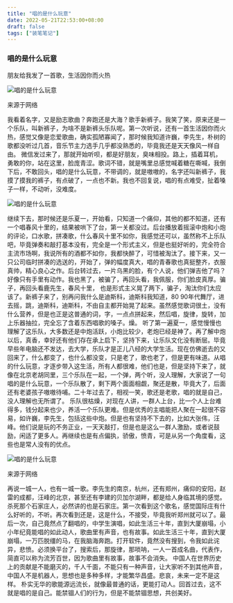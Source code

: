 ```yaml
---
title: "唱的是什么玩意"
date: 2022-05-21T22:53:00+08:00
draft: false
tags: ["装笔笔记"]
---
```


### 唱的是什么玩意

朋友给我发了一首歌，生活因你而火热

![唱的是什么玩意](https://p6.toutiaoimg.com/origin/pgc-image/e027179511494b4283f01f4fe972489f?from=pc)

来源于网络

我看着名字，又是励志歌曲？奔跑还是大海？歌手新裤子。我笑了笑，原来还是一个乐队，叫新裤子，为啥不是新裤头乐队呢。第一次听说，还有一首生活因你而火热，感觉又像是恋爱歌曲，确实孤陋寡闻了，那时候我知道许巍，李先生，朴树的歌都没听过几首，音乐节主力选手几乎都没熟悉的，毕竟我还是天天像风一样自由。
微信发过来了，那就开始听呗，都是好朋友，臭味相投。路上，插着耳机，勇敢的你，站在这里，脸庞青涩。歌词不错，就是嘴里总感觉喊着糖在嘶喊，我倒下后，不敢回头，唱的是什么玩意，不带调的，就是嗷嗷的，名字还叫新裤子，我摸了摸我的裤子，有点破了，一点也不新。我也不回复说，唱的有点难受，扯着嗓子一样，不动听，没难度。

![唱的是什么玩意](https://p6.toutiaoimg.com/origin/pgc-image/bce148028396451f8db7575cff15b2b3.png?from=pc)



继续下去，那时候还是乐夏一，开始看，只知道一个痛仰，其他的都不知道，还有一个唱春风十里的，结果被哄下了台，第一关都没过。后台播放着摇滚中炮和小炮的评论，口水歌，拼凑歌，什么春风十里不如你，我感觉还可以，虽然称不上乐队吧，毕竟弹奏和敲打基本没有，完全是一个形式主义，但是也挺好听的，完全符合主流市场啊，我说所有的酒都不如你，我都快醉了，可惜被淘汰了。接下来，又一只公司临时拼凑的选送的，开始了，弹的幅度真大，唱的青春歌也真挺整齐，衣服真帅，精心良心之作。后台转过去，一片乌黑的脸，有个人说，他们弹吉他了吗？好像只有手里有动作。我也黑了，被骗了，再回头看，我佩服，你们脸皮真厚。骗子，再回头看鹿先生，春风十里， 也是形式主义晃了两下，骗子，淘汰你们太应该了。新裤子来了，别再问我什么是迪斯科，迪斯科我知道，80 90年代舞厅，进去摇，跳，迪斯科，迪斯科，不由自主都开始晃了起来。虽然感觉歌词很土，没有什么营养，但是也正是这普通的词，字，一点点拼起来，然后唱，旋律，旋转，加上乐器抽拉，完全忘了含着东西唱歌的嗓子。燥。
听了第一遍夏一，感觉慢慢也理解了这乐队，大多数还是中炮活跃，小炮比较少，老炮已经是神了。再了解中炮以后，真香，幸好还有他们存在承上启下，坚持下来，让乐队文化没有断层。毕竟早些年电脑还不发达，去大学，乐队才是正儿八经的大学生活。现在仿佛逝去的又回来了，什么都变了，也什么都没变，只是老了，歌也老了，但是更有味道。从唱的什么玩意，才逐步带入这生活，所有人都很难，他们也是，但是坚持下来了，就像在北京老胡同里，三个乐队在一起，一个弹，两个听，没人理解，大家说了一句唱的是什么玩意，一个乐队散了，剩下两个面面相觑，聚还是散，毕竟大了，后面还有老婆孩子嗷嗷待哺。二十年过去了，相视一笑，歌还是老歌，唱的就是自己，没人理解也无所谓了。
乐队很枯燥，对现在人讲，一群人上台，比一个人上台难得多，钱分起来也少，养活一个乐队更难。但是优秀的主唱能把人聚在一起很不容易，如许巍，李先生，包括这些中炮。但是也有坚持不下去的，比如大张伟，汪峰。他们说是玩的不务正业，一天天敲打，但是也是这么一群人激励，或者说鼓励，闲适了更多人。再继续也是有点偏执，骄傲，愤青，可是从另一个角度看，这些也是常人没有的优点。

![唱的是什么玩意](https://p6.toutiaoimg.com/origin/pgc-image/aca4bcdf8514438fb6b39a123784cc34.png?from=pc)

来源于网络

再说一城一人，也有一城一歌。李先生的南京，杭州，还有郑州，痛仰的安阳，赵雷的成都，汪峰的北京，甚至还有李建的贝加尔湖畔，都是给人身临其境的感觉。杀死那个石家庄人，必然讲的也是石家庄。第一次看到这个歌名，感觉国际庄有什么好听的，不听。再次看到还是，这是什么，不接受，毕竟我听郑州就可以了。最后一次，自己竟然点了翻唱的，中学生演唱，如此生活三十年，直到大厦崩塌，小小年纪竟能唱的如此动人，歌曲里有声音，也有故事。如此生活三十年，直到大厦崩塌，一万匹脱缰的马，在我脑海奔跑。打开软件，竟然没有搜到，令我如此诧异，悲愤。必须换平台了，搜索后，那旋律，那唢呐，一人一首成名曲，代表作，简直可以称为流芳百世，因为歌曲里有故事，故事不会消失。
中国人在世界历史上的贡献是不能磨灭的，千人千面，不能只有一种声音，让大家听不到其他声音，中国人不是机器人，思想也是多种多样，才能繁华昌盛。悲哀，未来一定不是这样。
朴实无华的歌能源远流长，就像最普通的话，更能打动人。回首过去，这不就是唱的是自己。能禁锢人们的行为，但是不能禁锢思想，共创美好。